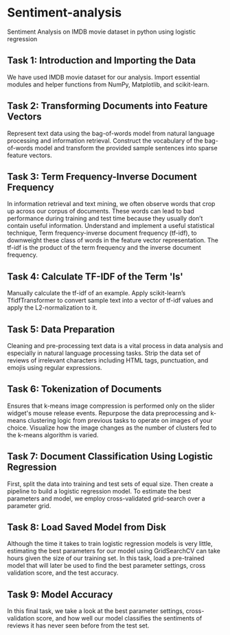 # Sentiment-analysis
Sentiment Analysis on IMDB movie dataset in python using logistic regression

## Task 1: Introduction and Importing the Data
We have used IMDB movie dataset for our analysis.
Import essential modules and helper functions from NumPy, Matplotlib, and scikit-learn.

## Task 2: Transforming Documents into Feature Vectors
Represent text data using the bag-of-words model from natural language processing and information retrieval.
Construct the vocabulary of the bag-of-words model and transform the provided sample sentences into sparse feature vectors.

## Task 3: Term Frequency-Inverse Document Frequency
In information retrieval and text mining, we often observe words that crop up across our corpus of documents. These words can lead to bad performance during training and test time because they usually don’t contain useful information.
Understand and implement a useful statistical technique, Term frequency-inverse document frequency (tf-idf), to downweight these class of words in the feature vector representation. The tf-idf is the product of the term frequency and the inverse document frequency.

## Task 4: Calculate TF-IDF of the Term 'Is'
Manually calculate the tf-idf of an example.
Apply scikit-learn’s TfidfTransformer to convert sample text into a vector of tf-idf values and apply the L2-normalization to it.

## Task 5: Data Preparation
Cleaning and pre-processing text data is a vital process in data analysis and especially in natural language processing tasks.
Strip the data set of reviews of irrelevant characters including HTML tags, punctuation, and emojis using regular expressions.

## Task 6: Tokenization of Documents
Ensures that k-means image compression is performed only on the slider widget's mouse release events.
Repurpose the data preprocessing and k-means clustering logic from previous tasks to operate on images of your choice.
Visualize how the image changes as the number of clusters fed to the k-means algorithm is varied.

## Task 7: Document Classification Using Logistic Regression
First, split the data into training and test sets of equal size.
Then create a pipeline to build a logistic regression model.
To estimate the best parameters and model, we employ cross-validated grid-search over a parameter grid.

## Task 8: Load Saved Model from Disk
Although the time it takes to train logistic regression models is very little, estimating the best parameters for our model using GridSearchCV can take hours given the size of our training set.
In this task, load a pre-trained model that will later be used to find the best parameter settings, cross validation score, and the test accuracy.

## Task 9: Model Accuracy
In this final task, we take a look at the best parameter settings, cross-validation score, and how well our model classifies the sentiments of reviews it has never seen before from the test set.
